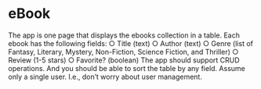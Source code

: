 # eBook
The app is one page that displays the ebooks collection in a table. Each ebook has the following fields: ○ Title (text) ○ Author (text) ○ Genre (list of Fantasy, Literary, Mystery, Non-Fiction, Science Fiction, and Thriller) ○ Review (1-5 stars) ○ Favorite? (boolean) The app should support CRUD operations. And you should be able to sort the table by any field. Assume only a single user. I.e., don’t worry about user management.
